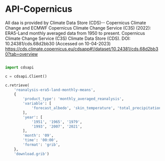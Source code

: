 # API-Copernicus
All daa is provided by Climate Data Store (CDS)-- Copernicus Climate Change and ECMWF
Copernicus Climate Change Service (C3S) (2022): ERA5-Land monthly averaged data from 1950 to present. Copernicus Climate Change Service (C3S) Climate Data Store (CDS). DOI: 10.24381/cds.68d2bb30 (Accessed on 10-04-2023)
https://cds.climate.copernicus.eu/cdsapp#!/dataset/10.24381/cds.68d2bb30?tab=overview


```python

import cdsapi

c = cdsapi.Client()

c.retrieve(
    'reanalysis-era5-land-monthly-means',
    {
        'product_type': 'monthly_averaged_reanalysis',
        'variable': [
            'forecast_albedo', 'skin_temperature', 'total_precipitation',
        ],
        'year': [
            '1951', '1965', '1979',
            '1993', '2007', '2021',
        ],
        'month': '09',
        'time': '00:00',
        'format': 'grib',
    },
    'download.grib')

```


